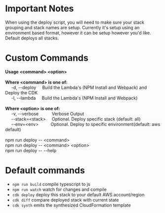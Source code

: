 # Important Notes
When using the deploy script, you will need to make sure your stack grouping and stack names are setup. Currently it's setup using an environment based format, however it can be setup however you'd like. Default deploys all stacks.

# Custom Commands
**Usage \<command\> \<option\>**<br /><br />
**Where \<command\> is one of:**<br />
&nbsp;&nbsp;&nbsp;&nbsp;&nbsp;-d, --deploy&nbsp;&nbsp;&nbsp;&nbsp;&nbsp;Build the Lambda's (NPM Install and Webpack) and Deploy the CDK<br />
&nbsp;&nbsp;&nbsp;&nbsp;&nbsp;-l, --lambda&nbsp;&nbsp;&nbsp;&nbsp;&nbsp;Build the Lambda's (NPM Install and Webpack)<br />
<br />
**Where \<option\> is one of:**<br />
&nbsp;&nbsp;&nbsp;&nbsp;&nbsp;-v, --verbose&nbsp;&nbsp;&nbsp;&nbsp;&nbsp;&nbsp;&nbsp;&nbsp;&nbsp;&nbsp;&nbsp;Verbose Output<br />
&nbsp;&nbsp;&nbsp;&nbsp;&nbsp;--stack=\<stack\>&nbsp;&nbsp;&nbsp;&nbsp;&nbsp;Optional. Deploy specific stack (default: all)<br />
&nbsp;&nbsp;&nbsp;&nbsp;&nbsp;--env=\<env\>&nbsp;&nbsp;&nbsp;&nbsp;&nbsp;&nbsp;&nbsp;&nbsp;&nbsp;&nbsp;Optional. Deploy to specific environment(default: aws default)<br />
<br />
npm run deploy -- \<command\><br />
npm run deploy -- \<command\> \<option\><br />
npm run deploy -- --help<br />

# Default commands
 * `npm run build`   compile typescript to js
 * `npm run watch`   watch for changes and compile
 * `cdk deploy`      deploy this stack to your default AWS account/region
 * `cdk diff`        compare deployed stack with current state
 * `cdk synth`       emits the synthesized CloudFormation template
